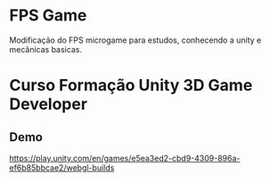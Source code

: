 
# FPS Game

Modificação do FPS microgame para estudos, conhecendo a unity e mecânicas basicas.

# Curso Formação Unity 3D Game Developer




## Demo

https://play.unity.com/en/games/e5ea3ed2-cbd9-4309-896a-ef6b85bbcae2/webgl-builds

